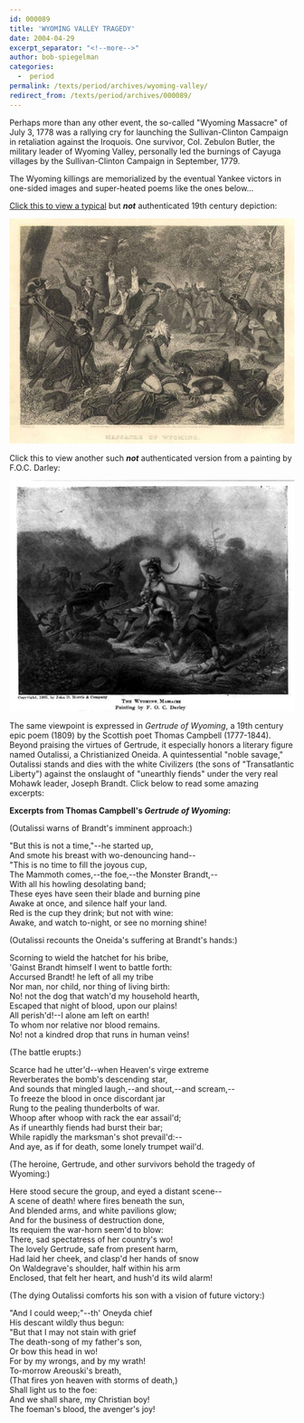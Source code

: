 ```yaml
---
id: 000089
title: 'WYOMING VALLEY TRAGEDY'
date: 2004-04-29
excerpt_separator: "<!--more-->"
author: bob-spiegelman
categories:
  -  period
permalink: /texts/period/archives/wyoming-valley/
redirect_from: /texts/period/archives/000089/
---
```

Perhaps more than any other event, the so-called "Wyoming Massacre" of July 3, 1778 was a rallying cry for launching the Sullivan-Clinton Campaign in retaliation against the Iroquois. One survivor, Col. Zebulon Butler, the military leader of Wyoming Valley, personally led the burnings of Cayuga villages by the Sullivan-Clinton Campaign in September, 1779.

The Wyoming killings are memorialized by the eventual Yankee victors in one-sided images and super-heated poems like the ones below...

[Click this to view a typical](/images/period/Wyoming_Massacre_Web.jpg) but _**not**_ authenticated 19th century depiction:

[![Wyoming Massacre not authenticated image.jpg](/images/thumbs/Wyoming_Massacre_Web-thumb.jpg)](/images/period/Wyoming_Massacre_Web.jpg)

Click this to view another such _**not**_ authenticated version from a painting by F.O.C. Darley:

[![F.O.C. Darley Painting](/images/thumbs/WyomingMassacre_02_Web-thumb.jpg)](/images/period/WyomingMassacre_02_Web.jpg)

The same viewpoint is expressed in _Gertrude of Wyoming_, a 19th century epic poem (1809) by the Scottish poet Thomas Campbell (1777-1844). Beyond praising the virtues of Gertrude, it especially honors a literary figure named Outalissi, a Christianized Oneida. A quintessential "noble savage," Outalissi stands and dies with the white Civilizers (the sons of "Transatlantic Liberty") against the onslaught of "unearthly fiends" under the very real Mohawk leader, Joseph Brandt. Click below to read some amazing excerpts:

<!--more-->

**Excerpts from Thomas Campbell's _Gertrude of Wyoming_:**

(Outalissi warns of Brandt's imminent approach:)

"But this is not a time,"--he started up,  
And smote his breast with wo-denouncing hand--  
"This is no time to fill the joyous cup,  
The Mammoth comes,--the foe,--the Monster Brandt,--  
With all his howling desolating band;  
These eyes have seen their blade and burning pine  
Awake at once, and silence half your land.  
Red is the cup they drink; but not with wine:  
Awake, and watch to-night, or see no morning shine!

(Outalissi recounts the Oneida's suffering at Brandt's hands:)

Scorning to wield the hatchet for his bribe,  
'Gainst Brandt himself I went to battle forth:  
Accursed Brandt! he left of all my tribe  
Nor man, nor child, nor thing of living birth:  
No! not the dog that watch'd my household hearth,  
Escaped that night of blood, upon our plains!  
All perish'd!--I alone am left on earth!  
To whom nor relative nor blood remains.  
No! not a kindred drop that runs in human veins!

(The battle erupts:)

Scarce had he utter'd--when Heaven's virge extreme  
Reverberates the bomb's descending star,  
And sounds that mingled laugh,--and shout,--and scream,--  
To freeze the blood in once discordant jar  
Rung to the pealing thunderbolts of war.  
Whoop after whoop with rack the ear assail'd;  
As if unearthly fiends had burst their bar;  
While rapidly the marksman's shot prevail'd:--  
And aye, as if for death, some lonely trumpet wail'd.

(The heroine, Gertrude, and other survivors behold the tragedy of Wyoming:)

Here stood secure the group, and eyed a distant scene--  
A scene of death! where fires beneath the sun,  
And blended arms, and white pavilions glow;  
And for the business of destruction done,  
Its requiem the war-horn seem'd to blow:  
There, sad spectatress of her country's wo!  
The lovely Gertrude, safe from present harm,  
Had laid her cheek, and clasp'd her hands of snow  
On Waldegrave's shoulder, half within his arm  
Enclosed, that felt her heart, and hush'd its wild alarm!

(The dying Outalissi comforts his son with a vision of future victory:)

"And I could weep;"--th' Oneyda chief  
His descant wildly thus begun:  
"But that I may not stain with grief  
The death-song of my father's son,  
Or bow this head in wo!  
For by my wrongs, and by my wrath!  
To-morrow Areouski's breath,  
(That fires yon heaven with storms of death,)  
Shall light us to the foe:  
And we shall share, my Christian boy!  
The foeman's blood, the avenger's joy!
